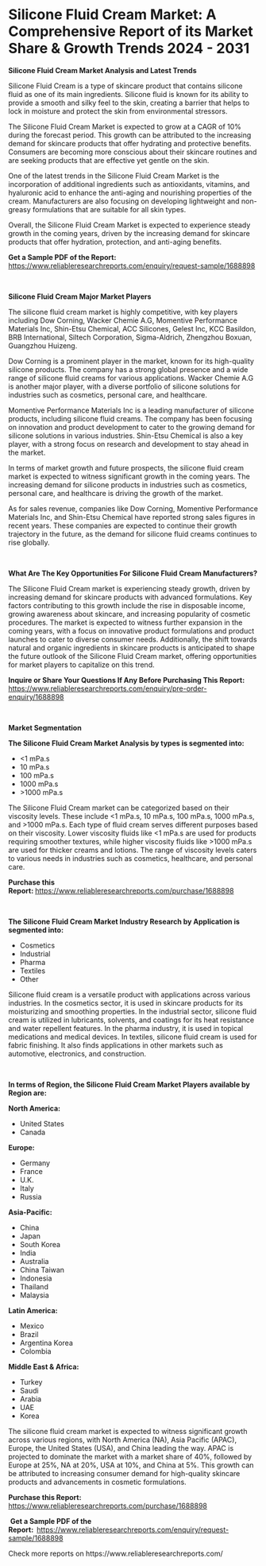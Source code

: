 <p><h1>Silicone Fluid Cream Market: A Comprehensive Report of its Market Share & Growth Trends 2024 - 2031</h1></p><p><strong>Silicone Fluid Cream Market Analysis and Latest Trends</strong></p>
<p><p>Silicone Fluid Cream is a type of skincare product that contains silicone fluid as one of its main ingredients. Silicone fluid is known for its ability to provide a smooth and silky feel to the skin, creating a barrier that helps to lock in moisture and protect the skin from environmental stressors.</p><p>The Silicone Fluid Cream Market is expected to grow at a CAGR of 10% during the forecast period. This growth can be attributed to the increasing demand for skincare products that offer hydrating and protective benefits. Consumers are becoming more conscious about their skincare routines and are seeking products that are effective yet gentle on the skin.</p><p>One of the latest trends in the Silicone Fluid Cream Market is the incorporation of additional ingredients such as antioxidants, vitamins, and hyaluronic acid to enhance the anti-aging and nourishing properties of the cream. Manufacturers are also focusing on developing lightweight and non-greasy formulations that are suitable for all skin types.</p><p>Overall, the Silicone Fluid Cream Market is expected to experience steady growth in the coming years, driven by the increasing demand for skincare products that offer hydration, protection, and anti-aging benefits.</p></p>
<p><strong>Get a Sample PDF of the Report:&nbsp;</strong> <a href="https://www.reliableresearchreports.com/enquiry/request-sample/1688898">https://www.reliableresearchreports.com/enquiry/request-sample/1688898</a></p>
<p>&nbsp;</p>
<p><strong>Silicone Fluid Cream Major Market Players</strong></p>
<p><p>The silicone fluid cream market is highly competitive, with key players including Dow Corning, Wacker Chemie A.G, Momentive Performance Materials Inc, Shin-Etsu Chemical, ACC Silicones, Gelest Inc, KCC Basildon, BRB International, Siltech Corporation, Sigma-Aldrich, Zhengzhou Boxuan, Guangzhou Huizeng.</p><p>Dow Corning is a prominent player in the market, known for its high-quality silicone products. The company has a strong global presence and a wide range of silicone fluid creams for various applications. Wacker Chemie A.G is another major player, with a diverse portfolio of silicone solutions for industries such as cosmetics, personal care, and healthcare.</p><p>Momentive Performance Materials Inc is a leading manufacturer of silicone products, including silicone fluid creams. The company has been focusing on innovation and product development to cater to the growing demand for silicone solutions in various industries. Shin-Etsu Chemical is also a key player, with a strong focus on research and development to stay ahead in the market.</p><p>In terms of market growth and future prospects, the silicone fluid cream market is expected to witness significant growth in the coming years. The increasing demand for silicone products in industries such as cosmetics, personal care, and healthcare is driving the growth of the market.</p><p>As for sales revenue, companies like Dow Corning, Momentive Performance Materials Inc, and Shin-Etsu Chemical have reported strong sales figures in recent years. These companies are expected to continue their growth trajectory in the future, as the demand for silicone fluid creams continues to rise globally.</p></p>
<p>&nbsp;</p>
<p><strong>What Are The Key Opportunities For Silicone Fluid Cream Manufacturers?</strong></p>
<p><p>The Silicone Fluid Cream market is experiencing steady growth, driven by increasing demand for skincare products with advanced formulations. Key factors contributing to this growth include the rise in disposable income, growing awareness about skincare, and increasing popularity of cosmetic procedures. The market is expected to witness further expansion in the coming years, with a focus on innovative product formulations and product launches to cater to diverse consumer needs. Additionally, the shift towards natural and organic ingredients in skincare products is anticipated to shape the future outlook of the Silicone Fluid Cream market, offering opportunities for market players to capitalize on this trend.</p></p>
<p><strong>Inquire or Share Your Questions If Any Before Purchasing This Report:</strong> <a href="https://www.reliableresearchreports.com/enquiry/pre-order-enquiry/1688898">https://www.reliableresearchreports.com/enquiry/pre-order-enquiry/1688898</a></p>
<p>&nbsp;</p>
<p><strong>Market Segmentation</strong></p>
<p><strong>The Silicone Fluid Cream Market Analysis by types is segmented into:</strong></p>
<p><ul><li><1 mPa.s</li><li>10 mPa.s</li><li>100 mPa.s</li><li>1000 mPa.s</li><li>>1000 mPa.s</li></ul></p>
<p><p>The Silicone Fluid Cream market can be categorized based on their viscosity levels. These include <1 mPa.s, 10 mPa.s, 100 mPa.s, 1000 mPa.s, and >1000 mPa.s. Each type of fluid cream serves different purposes based on their viscosity. Lower viscosity fluids like <1 mPa.s are used for products requiring smoother textures, while higher viscosity fluids like >1000 mPa.s are used for thicker creams and lotions. The range of viscosity levels caters to various needs in industries such as cosmetics, healthcare, and personal care.</p></p>
<p><strong>Purchase this Report:&nbsp;</strong><a href="https://www.reliableresearchreports.com/purchase/1688898">https://www.reliableresearchreports.com/purchase/1688898</a></p>
<p>&nbsp;</p>
<p><strong>The Silicone Fluid Cream Market Industry Research by Application is segmented into:</strong></p>
<p><ul><li>Cosmetics</li><li>Industrial</li><li>Pharma</li><li>Textiles</li><li>Other</li></ul></p>
<p><p>Silicone fluid cream is a versatile product with applications across various industries. In the cosmetics sector, it is used in skincare products for its moisturizing and smoothing properties. In the industrial sector, silicone fluid cream is utilized in lubricants, solvents, and coatings for its heat resistance and water repellent features. In the pharma industry, it is used in topical medications and medical devices. In textiles, silicone fluid cream is used for fabric finishing. It also finds applications in other markets such as automotive, electronics, and construction.</p></p>
<p>&nbsp;</p>
<p><strong>In terms of Region, the Silicone Fluid Cream Market Players available by Region are:</strong></p>
<p>
    <p> <strong> North America: </strong>
        <ul>
            <li>United States</li>
            <li>Canada</li>
        </ul>
        </p> 
    <p> <strong> Europe: </strong>
        <ul>
            <li>Germany</li>
            <li>France</li>
            <li>U.K.</li>
            <li>Italy</li>
            <li>Russia</li>
        </ul>
        </p> 
    <p> <strong> Asia-Pacific: </strong>
        <ul>
            <li>China</li>
            <li>Japan</li>
            <li>South Korea</li>
            <li>India</li>
            <li>Australia</li>
            <li>China Taiwan</li>
            <li>Indonesia</li>
            <li>Thailand</li>
            <li>Malaysia</li>
        </ul>
        </p> 
    <p> <strong> Latin America: </strong>
        <ul>
            <li>Mexico</li>
            <li>Brazil</li>
            <li>Argentina Korea</li>
            <li>Colombia</li>
        </ul>
        </p> 
    <p> <strong> Middle East & Africa: </strong>
        <ul>
            <li>Turkey</li>
            <li>Saudi</li>
            <li>Arabia</li>
            <li>UAE</li>
            <li>Korea</li>
        </ul>
    </p>
    </p>
<p><p>The silicone fluid cream market is expected to witness significant growth across various regions, with North America (NA), Asia Pacific (APAC), Europe, the United States (USA), and China leading the way. APAC is projected to dominate the market with a market share of 40%, followed by Europe at 25%, NA at 20%, USA at 10%, and China at 5%. This growth can be attributed to increasing consumer demand for high-quality skincare products and advancements in cosmetic formulations.</p></p>
<p><strong>Purchase this Report: </strong><a href="https://www.reliableresearchreports.com/purchase/1688898">https://www.reliableresearchreports.com/purchase/1688898</a></p>
<p>&nbsp;<strong>Get a Sample PDF of the Report:&nbsp;&nbsp;</strong><a href="https://www.reliableresearchreports.com/enquiry/request-sample/1688898">https://www.reliableresearchreports.com/enquiry/request-sample/1688898</a></p>
<p><strong></strong></p>
<p>Check more reports on https://www.reliableresearchreports.com/</p>